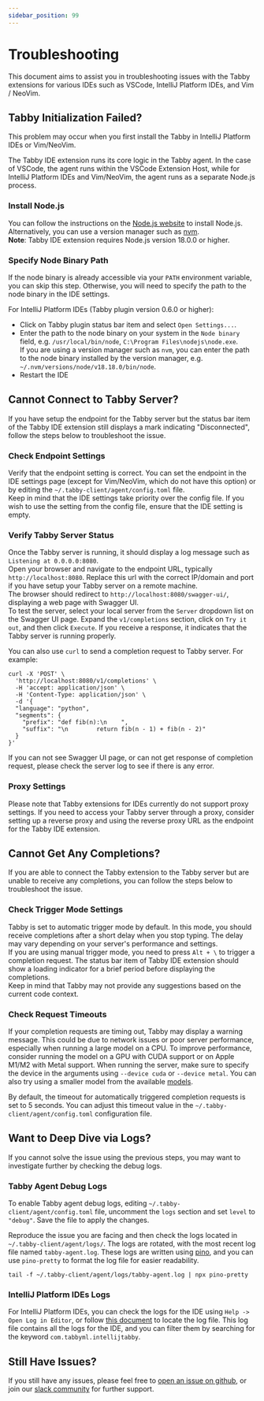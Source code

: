 ```yaml
---
sidebar_position: 99
---
```


# Troubleshooting

This document aims to assist you in troubleshooting issues with the Tabby extensions 
for various IDEs such as VSCode, IntelliJ Platform IDEs, and Vim / NeoVim.

## Tabby Initialization Failed?

This problem may occur when you first install the Tabby in IntelliJ Platform IDEs 
or Vim/NeoVim.  

The Tabby IDE extension runs its core logic in the Tabby agent. In the case of VSCode, 
the agent runs within the VSCode Extension Host, while for IntelliJ Platform IDEs 
and Vim/NeoVim, the agent runs as a separate Node.js process.

### Install Node.js

You can follow the instructions on the [Node.js website](https://nodejs.org/en/download/)
to install Node.js. Alternatively, you can use a version manager such as [nvm](https://github.com/nvm-sh/nvm).  
**Note**: Tabby IDE extension requires Node.js version 18.0.0 or higher.

### Specify Node Binary Path

If the node binary is already accessible via your `PATH` environment variable, 
you can skip this step. Otherwise, you will need to specify the path to the node 
binary in the IDE settings.

For IntelliJ Platform IDEs (Tabby plugin version 0.6.0 or higher):
* Click on Tabby plugin status bar item and select `Open Settings...`.
* Enter the path to the node binary on your system in the `Node binary` field,
  e.g. `/usr/local/bin/node`, `C:\Program Files\nodejs\node.exe`.  
  If you are using a version manager such as `nvm`, you can enter the path to the
  node binary installed by the version manager, e.g. `~/.nvm/versions/node/v18.18.0/bin/node`.
* Restart the IDE

## Cannot Connect to Tabby Server?

If you have setup the endpoint for the Tabby server but the status bar item of 
the Tabby IDE extension still displays a mark indicating "Disconnected", 
follow the steps below to troubleshoot the issue.

### Check Endpoint Settings

Verify that the endpoint setting is correct. You can set the endpoint in the 
IDE settings page (except for Vim/NeoVim, which do not have this option) or by 
editing the `~/.tabby-client/agent/config.toml` file.  
Keep in mind that the IDE settings take priority over the config file. 
If you wish to use the setting from the config file, ensure that the IDE setting
is empty.

### Verify Tabby Server Status

Once the Tabby server is running, it should display a log message such as 
`Listening at 0.0.0.0:8080`.  
Open your browser and navigate to the endpoint URL, typically `http://localhost:8080`. 
Replace this url with the correct IP/domain and port if you have setup your 
Tabby server on a remote machine.  
The browser should redirect to `http://localhost:8080/swagger-ui/`, displaying 
a web page with Swagger UI.  
To test the server, select your local server from the `Server` dropdown list 
on the Swagger UI page. Expand the `v1/completions` section, click on `Try it out`, 
and then click `Execute`. 
If you receive a response, it indicates that the Tabby server is running properly.

You can also use `curl` to send a completion request to Tabby server. For example:

```shell
curl -X 'POST' \
  'http://localhost:8080/v1/completions' \
  -H 'accept: application/json' \
  -H 'Content-Type: application/json' \
  -d '{
  "language": "python",
  "segments": {
    "prefix": "def fib(n):\n    ",
    "suffix": "\n        return fib(n - 1) + fib(n - 2)"
  }
}'
```

If you can not see Swagger UI page, or can not get response of completion request, 
please check the server log to see if there is any error.

### Proxy Settings

Please note that Tabby extensions for IDEs currently do not support proxy settings. 
If you need to access your Tabby server through a proxy, consider setting up 
a reverse proxy and using the reverse proxy URL as the endpoint for the Tabby IDE extension.

## Cannot Get Any Completions?

If you are able to connect the Tabby extension to the Tabby server but are unable to 
receive any completions, you can follow the steps below to troubleshoot the issue.

### Check Trigger Mode Settings

Tabby is set to automatic trigger mode by default. In this mode, you should receive 
completions after a short delay when you stop typing. The delay may vary depending 
on your server's performance and settings.  
If you are using manual trigger mode, you need to press `Alt + \` to trigger a
completion request. The status bar item of Tabby IDE extension should show a loading 
indicator for a brief period before displaying the completions.  
Keep in mind that Tabby may not provide any suggestions based on the current code context.

### Check Request Timeouts

If your completion requests are timing out, Tabby may display a warning message. 
This could be due to network issues or poor server performance, especially when 
running a large model on a CPU. To improve performance, consider running the model 
on a GPU with CUDA support or on Apple M1/M2 with Metal support. When running 
the server, make sure to specify the device in the arguments using  `--device cuda` 
or `--device metal`. You can also try using a smaller model from the available [models](../models/). 

By default, the timeout for automatically triggered completion requests is set to 5 seconds. 
You can adjust this timeout value in the `~/.tabby-client/agent/config.toml` configuration file.

## Want to Deep Dive via Logs?

If you cannot solve the issue using the previous steps, you may want to 
investigate further by checking the debug logs.

### Tabby Agent Debug Logs

To enable Tabby agent debug logs, editing `~/.tabby-client/agent/config.toml` file, 
uncomment the `logs` section and set `level` to `"debug"`. Save the file to apply the changes.

Reproduce the issue you are facing and then check the logs located in `~/.tabby-client/agent/logs/`. 
The logs are rotated, with the most recent log file named `tabby-agent.log`. 
These logs are written using [pino](https://github.com/pinojs/pino), and you can 
use `pino-pretty` to format the log file for easier readability.

```shell
tail -f ~/.tabby-client/agent/logs/tabby-agent.log | npx pino-pretty
```

### IntelliJ Platform IDEs Logs

For IntelliJ Platform IDEs, you can check the logs for the IDE using `Help -> Open Log in Editor`, 
or follow [this document](https://intellij-support.jetbrains.com/hc/en-us/articles/206544519-Directories-used-by-the-IDE-to-store-settings-caches-plugins-and-logs) to locate the log file.
This log file contains all the logs for the IDE, and you can filter them by searching for the 
keyword `com.tabbyml.intellijtabby`.

## Still Have Issues?

If you still have any issues, please feel free to [open an issue on github](https://github.com/TabbyML/tabby/issues/new), 
or join our [slack community](https://join.slack.com/t/tabbycommunity/shared_invite/zt-1xeiddizp-bciR2RtFTaJ37RBxr8VxpA)
for further support.

